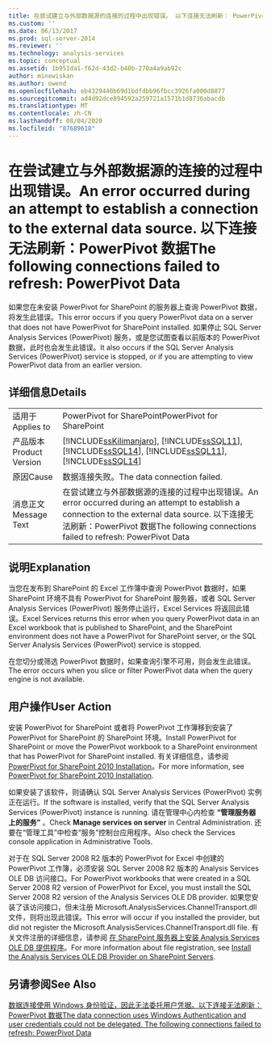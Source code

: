 ```yaml
---
title: 在尝试建立与外部数据源的连接的过程中出现错误。 以下连接无法刷新： PowerPivot 数据 |Microsoft Docs
ms.custom: ''
ms.date: 06/13/2017
ms.prod: sql-server-2014
ms.reviewer: ''
ms.technology: analysis-services
ms.topic: conceptual
ms.assetid: 1b951da1-f62d-43d2-b40b-270a4a9ab92c
author: minewiskan
ms.author: owend
ms.openlocfilehash: eb4329440b69d1bdfdbb96fbcc3926fa000d8877
ms.sourcegitcommit: ad4d92dce894592a259721a1571b1d8736abacdb
ms.translationtype: MT
ms.contentlocale: zh-CN
ms.lasthandoff: 08/04/2020
ms.locfileid: "87689618"
---
```

# <a name="an-error-occurred-during-an-attempt-to-establish-a-connection-to-the-external-data-source-the-following-connections-failed-to-refresh-powerpivot-data"></a><span data-ttu-id="3ea0e-103">在尝试建立与外部数据源的连接的过程中出现错误。</span><span class="sxs-lookup"><span data-stu-id="3ea0e-103">An error occurred during an attempt to establish a connection to the external data source.</span></span> <span data-ttu-id="3ea0e-104">以下连接无法刷新：PowerPivot 数据</span><span class="sxs-lookup"><span data-stu-id="3ea0e-104">The following connections failed to refresh: PowerPivot Data</span></span>
  <span data-ttu-id="3ea0e-105">如果您在未安装 PowerPivot for SharePoint 的服务器上查询 PowerPivot 数据，将发生此错误。</span><span class="sxs-lookup"><span data-stu-id="3ea0e-105">This error occurs if you query PowerPivot data on a server that does not have PowerPivot for SharePoint installed.</span></span> <span data-ttu-id="3ea0e-106">如果停止 SQL Server Analysis Services (PowerPivot) 服务，或是您试图查看以前版本的 PowerPivot 数据，此时也会发生此错误。</span><span class="sxs-lookup"><span data-stu-id="3ea0e-106">It also occurs if the SQL Server Analysis Services (PowerPivot) service is stopped, or if you are attempting to view PowerPivot data from an earlier version.</span></span>  
  
## <a name="details"></a><span data-ttu-id="3ea0e-107">详细信息</span><span class="sxs-lookup"><span data-stu-id="3ea0e-107">Details</span></span>  
  
|||  
|-|-|  
|<span data-ttu-id="3ea0e-108">适用于</span><span class="sxs-lookup"><span data-stu-id="3ea0e-108">Applies to</span></span>|<span data-ttu-id="3ea0e-109">PowerPivot for SharePoint</span><span class="sxs-lookup"><span data-stu-id="3ea0e-109">PowerPivot for SharePoint</span></span>|  
|<span data-ttu-id="3ea0e-110">产品版本</span><span class="sxs-lookup"><span data-stu-id="3ea0e-110">Product Version</span></span>|[!INCLUDE[ssKilimanjaro](../../includes/sskilimanjaro-md.md)]<span data-ttu-id="3ea0e-111">, [!INCLUDE[ssSQL11](../../includes/sssql11-md.md)], [!INCLUDE[ssSQL14](../../includes/sssql14-md.md)]</span><span class="sxs-lookup"><span data-stu-id="3ea0e-111">, [!INCLUDE[ssSQL11](../../includes/sssql11-md.md)], [!INCLUDE[ssSQL14](../../includes/sssql14-md.md)]</span></span>|  
|<span data-ttu-id="3ea0e-112">原因</span><span class="sxs-lookup"><span data-stu-id="3ea0e-112">Cause</span></span>|<span data-ttu-id="3ea0e-113">数据连接失败。</span><span class="sxs-lookup"><span data-stu-id="3ea0e-113">The data connection failed.</span></span>|  
|<span data-ttu-id="3ea0e-114">消息正文</span><span class="sxs-lookup"><span data-stu-id="3ea0e-114">Message Text</span></span>|<span data-ttu-id="3ea0e-115">在尝试建立与外部数据源的连接的过程中出现错误。</span><span class="sxs-lookup"><span data-stu-id="3ea0e-115">An error occurred during an attempt to establish a connection to the external data source.</span></span> <span data-ttu-id="3ea0e-116">以下连接无法刷新：PowerPivot 数据</span><span class="sxs-lookup"><span data-stu-id="3ea0e-116">The following connections failed to refresh: PowerPivot Data</span></span>|  
  
## <a name="explanation"></a><span data-ttu-id="3ea0e-117">说明</span><span class="sxs-lookup"><span data-stu-id="3ea0e-117">Explanation</span></span>  
 <span data-ttu-id="3ea0e-118">当您在发布到 SharePoint 的 Excel 工作簿中查询 PowerPivot 数据时，如果 SharePoint 环境不具有 PowerPivot for SharePoint 服务器，或者 SQL Server Analysis Services (PowerPivot) 服务停止运行，Excel Services 将返回此错误。</span><span class="sxs-lookup"><span data-stu-id="3ea0e-118">Excel Services returns this error when you query PowerPivot data in an Excel workbook that is published to SharePoint, and the SharePoint environment does not have a PowerPivot for SharePoint server, or the SQL Server Analysis Services (PowerPivot) service is stopped.</span></span>  
  
 <span data-ttu-id="3ea0e-119">在您切分或筛选 PowerPivot 数据时，如果查询引擎不可用，则会发生此错误。</span><span class="sxs-lookup"><span data-stu-id="3ea0e-119">The error occurs when you slice or filter PowerPivot data when the query engine is not available.</span></span>  
  
## <a name="user-action"></a><span data-ttu-id="3ea0e-120">用户操作</span><span class="sxs-lookup"><span data-stu-id="3ea0e-120">User Action</span></span>  
 <span data-ttu-id="3ea0e-121">安装 PowerPivot for SharePoint 或者将 PowerPivot 工作簿移到安装了 PowerPivot for SharePoint 的 SharePoint 环境。</span><span class="sxs-lookup"><span data-stu-id="3ea0e-121">Install PowerPivot for SharePoint or move the PowerPivot workbook to a SharePoint environment that has PowerPivot for SharePoint installed.</span></span> <span data-ttu-id="3ea0e-122">有关详细信息，请参阅 [PowerPivot for SharePoint 2010 Installation](../../sql-server/install/powerpivot-for-sharepoint-2010-installation.md)。</span><span class="sxs-lookup"><span data-stu-id="3ea0e-122">For more information, see [PowerPivot for SharePoint 2010 Installation](../../sql-server/install/powerpivot-for-sharepoint-2010-installation.md).</span></span>  
  
 <span data-ttu-id="3ea0e-123">如果安装了该软件，则请确认 SQL Server Analysis Services (PowerPivot) 实例正在运行。</span><span class="sxs-lookup"><span data-stu-id="3ea0e-123">If the software is installed, verify that the SQL Server Analysis Services (PowerPivot) instance is running.</span></span> <span data-ttu-id="3ea0e-124">请在管理中心内检查 **“管理服务器上的服务”** 。</span><span class="sxs-lookup"><span data-stu-id="3ea0e-124">Check **Manage services on server** in Central Administration.</span></span> <span data-ttu-id="3ea0e-125">还要在“管理工具”中检查“服务”控制台应用程序。</span><span class="sxs-lookup"><span data-stu-id="3ea0e-125">Also check the Services console application in Administrative Tools.</span></span>  
  
 <span data-ttu-id="3ea0e-126">对于在 SQL Server 2008 R2 版本的 PowerPivot for Excel 中创建的 PowerPivot 工作簿，必须安装 SQL Server 2008 R2 版本的 Analysis Services OLE DB 访问接口。</span><span class="sxs-lookup"><span data-stu-id="3ea0e-126">For PowerPivot workbooks that were created in a SQL Server 2008 R2 version of PowerPivot for Excel, you must install the SQL Server 2008 R2 version of the Analysis Services OLE DB provider.</span></span> <span data-ttu-id="3ea0e-127">如果您安装了该访问接口，但未注册 Microsoft.AnalysisServices.ChannelTransport.dll 文件，则将出现此错误。</span><span class="sxs-lookup"><span data-stu-id="3ea0e-127">This error will occur if you installed the provider, but did not register the Microsoft.AnalysisServices.ChannelTransport.dll file.</span></span> <span data-ttu-id="3ea0e-128">有关文件注册的详细信息，请参阅 [在 SharePoint 服务器上安装 Analysis Services OLE DB 提供程序](../../sql-server/install/install-the-analysis-services-ole-db-provider-on-sharepoint-servers.md)。</span><span class="sxs-lookup"><span data-stu-id="3ea0e-128">For more information about file registration, see [Install the Analysis Services OLE DB Provider on SharePoint Servers](../../sql-server/install/install-the-analysis-services-ole-db-provider-on-sharepoint-servers.md).</span></span>  
  
## <a name="see-also"></a><span data-ttu-id="3ea0e-129">另请参阅</span><span class="sxs-lookup"><span data-stu-id="3ea0e-129">See Also</span></span>  
 [<span data-ttu-id="3ea0e-130">数据连接使用 Windows 身份验证，因此无法委托用户凭据。以下连接无法刷新： PowerPivot 数据</span><span class="sxs-lookup"><span data-stu-id="3ea0e-130">The data connection uses Windows Authentication and user credentials could not be delegated. The following connections failed to refresh: PowerPivot Data</span></span>](the-data-connection-user-could-not-be-delegated.md)  
  
  
